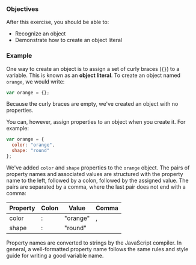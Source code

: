<!--{ ids:[175], language:'JavaScript', type:'workshop', order: 1, name:'Object Literal', description:'The simplest way to create an object' } -->
### Objectives

After this exercise, you should be able to:

- Recognize an object
- Demonstrate how to create an object literal

### Example

One way to create an object is to assign a set of curly braces (`{}`) to a variable. This is known as an __object literal__. To create an object named `orange`, we would write:

```js
var orange = {};
```

Because the curly braces are empty, we've created an object with no properties.

You can, however, assign properties to an object when you create it. For example:

```js
var orange = {
  color: "orange",
  shape: "round"
};
```

We've added `color` and `shape` properties to the `orange` object. The pairs of property names and associated values are structured with the property name to the left, followed by a colon, followed by the assigned value. The pairs are separated by a comma, where the last pair does not end with a comma:

| Property | Colon | Value    | Comma  |
| -------- | ----- | -------- | ------ |
| color	   | :     | "orange" | ,      |
| shape    | :     | "round"  | &nbsp; |

Property names are converted to strings by the JavaScript compiler. In general, a well-formatted property name follows the same rules and style guide for writing a good variable name.

